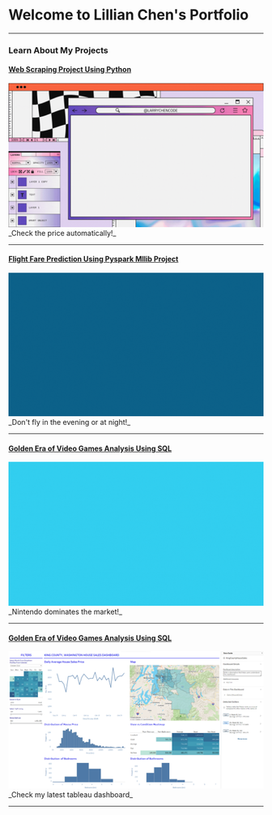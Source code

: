 # Welcome to Lillian Chen's Portfolio
---


### Learn About My Projects

#### [Web Scraping Project Using Python](/WebScraping.md)
<img src="images/web-scraping/web-scraping.gif"/>
_Check the price automatically!_

---
#### [Flight Fare Prediction Using Pyspark Mllib Project](/FlightPricesPred.md)
<img src="images/fligh-price-pred/flight-price-pred.gif"/>
_Don't fly in the evening or at night!_

---
#### [Golden Era of Video Games Analysis Using SQL](/video-games.md)
<img src="images/video-game/VIdeo-Games-Golden-Era.gif"/>
_Nintendo dominates the market!_

---
#### [Golden Era of Video Games Analysis Using SQL](/tableau_test.md)
<img src="images/tableau_test/tableau_test.png"/>
_Check my latest tableau dashboard_

---


